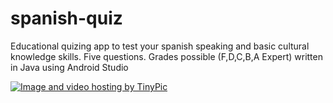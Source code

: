 # spanish-quiz

Educational quizing app to test your spanish speaking and basic cultural knowledge skills. </b>
</b>Five questions.
</b>Grades possible (F,D,C,B,A Expert) written in Java using Android Studio

<a href="http://tinypic.com?ref=23ht3co" target="_blank"><img src="http://i65.tinypic.com/23ht3co.png" border="0" alt="Image and video hosting by TinyPic"></a>
